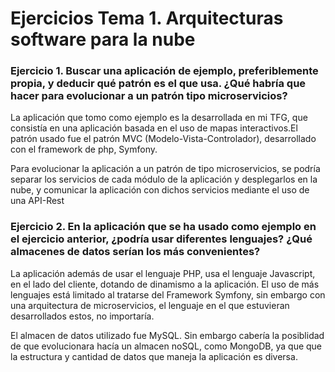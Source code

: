 # Ejercicios Tema 1. Arquitecturas software para la nube

### Ejercicio 1. Buscar una aplicación de ejemplo, preferiblemente propia, y deducir qué patrón es el que usa. ¿Qué habría que hacer para evolucionar a un patrón tipo microservicios?

La aplicación que tomo como ejemplo es la desarrollada en mi TFG, que consistía en una aplicación basada en el uso de mapas interactivos.El patrón usado fue el patrón MVC (Modelo-Vista-Controlador), desarrollado con el framework de php, Symfony.

Para evolucionar la aplicación a un patrón de tipo microservicios, se podría separar los servicios de cada módulo de la aplicación y desplegarlos en la nube, y comunicar la aplicación con dichos servicios mediante el uso de una API-Rest

### Ejercicio 2. En la aplicación que se ha usado como ejemplo en el ejercicio anterior, ¿podría usar diferentes lenguajes? ¿Qué almacenes de datos serían los más convenientes?

La aplicación además de usar el lenguaje PHP, usa el lenguaje Javascript, en el lado del cliente, dotando de dinamismo a la aplicación. El uso de más lenguajes está limitado al tratarse del Framework Symfony, sin embargo con una arquitectura de microservicios, el lenguaje en el que estuvieran desarrollados estos, no importaría.

El almacen de datos utilizado fue MySQL. Sin embargo cabería la posiblidad de que evolucionara hacía un almacen noSQL, como MongoDB, ya que que la estructura y cantidad de datos que maneja la aplicación es diversa.
